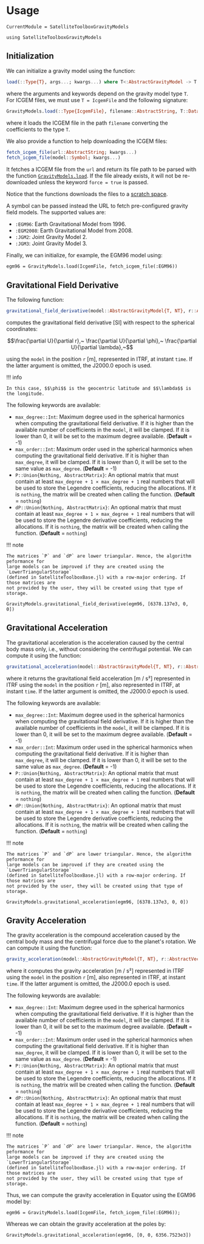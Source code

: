 # Usage

```@meta
CurrentModule = SatelliteToolboxGravityModels
```

```@repl usage
using SatelliteToolboxGravityModels
```

## Initialization

We can initialize a gravity model using the function:

```julia
load(::Type{T}, args...; kwargs...) where T<:AbstractGravityModel -> T
```

where the arguments and keywords depend on the gravity model type `T`. For ICGEM files, we
must use `T = IcgemFile` and the following signature:

```julia
GravityModels.load(::Type{IcgemFile}, filename::AbstractString, T::DataType = Float64)
```

where it loads the ICGEM file in the path `filename` converting the coefficients to the type
`T`.

We also provide a function to help downloading the ICGEM files:

```julia
fetch_icgem_file(url::AbstractString; kwargs...)
fetch_icgem_file(model::Symbol; kwargs...)
```

It fetches a ICGEM file from the `url` and return its file path to be parsed with the
function [`GravityModels.load`](@ref). If the file already exists, it will not be
re-downloaded unless the keyword `force = true` is passed.

Notice that the functions downloads the files to a [scratch
space](https://github.com/JuliaPackaging/Scratch.jl).

A symbol can be passed instead the URL to fetch pre-configured gravity field models. The
supported values are:

- `:EGM96`: Earth Gravitational Model from 1996.
- `:EGM2008`: Earth Gravitational Model from 2008.
- `:JGM2`: Joint Gravity Model 2.
- `:JGM3`: Joint Gravity Model 3.

Finally, we can initialize, for example, the EGM96 model using:

```@repl usage
egm96 = GravityModels.load(IcgemFile, fetch_icgem_file(:EGM96))
```

## Gravitational Field Derivative

The following function:

```julia
gravitational_field_derivative(model::AbstractGravityModel{T, NT}, r::AbstractVector, time::DateTime = DateTime("2000-01-01"); kwargs...) where {T<:Number, NT} -> NTuple{3, T}
```

computes the gravitational field derivative [SI] with respect to the spherical coordinates:

```math
\frac{\partial U}{\partial r},~ \frac{\partial U}{\partial \phi},~ \frac{\partial U}{\partial \lambda},~
```

using the `model` in the position `r` [m], represented in ITRF, at instant `time`. If the
latter argument is omitted, the J2000.0 epoch is used.

!!! info

    In this case, $$\phi$$ is the geocentric latitude and $$\lambda$$ is the longitude.

The following keywords are available:

- `max_degree::Int`: Maximum degree used in the spherical harmonics when computing the
    gravitational field derivative. If it is higher than the available number of
    coefficients in the `model`, it will be clamped. If it is lower than 0, it will be set
    to the maximum degree available.
    (**Default** = -1)
- `max_order::Int`: Maximum order used in the spherical harmonics when computing the
    gravitational field derivative. If it is higher than `max_degree`, it will be clamped.
    If it is lower than 0, it will be set to the same value as `max_degree`.
    (**Default** = -1)
- `P::Union{Nothing, AbstractMatrix}`: An optional matrix that must contain at least
    `max_degree + 1 × max_degree + 1` real numbers that will be used to store the Legendre
    coefficients, reducing the allocations. If it is `nothing`, the matrix will be created
    when calling the function.
    (**Default** = `nothing`)
- `dP::Union{Nothing, AbstractMatrix}`: An optional matrix that must contain at least
    `max_degree + 1 × max_degree + 1` real numbers that will be used to store the Legendre
    derivative coefficients, reducing the allocations. If it is `nothing`, the matrix will
    be created when calling the function.
    (**Default** = `nothing`)

!!! note

    The matrices `P` and `dP` are lower triangular. Hence, the algorithm peformance for
    large models can be improved if they are created using the `LowerTriangularStorage`
    (defined in SatelliteToolboxBase.jl) with a row-major ordering. If those matrices are
    not provided by the user, they will be created using that type of storage.

```@repl usage
GravityModels.gravitational_field_derivative(egm96, [6378.137e3, 0, 0])
```

## Gravitational Acceleration

The gravitational acceleration is the acceleration caused by the central body mass only,
i.e., without considering the centrifugal potential. We can compute it using the function:

```julia
gravitational_acceleration(model::AbstractGravityModel{T, NT}, r::AbstractVector, time::DateTime = DateTime("2000-01-01"); kwargs...) {T<:Number, NT} -> NTuple{3, T}
```

where it returns the gravitational field acceleration [m / s²] represented in ITRF using the
`model` in the position `r` [m], also represented in ITRF, at instant `time`. If the latter
argument is omitted, the J2000.0 epoch is used.

The following keywords are available:

- `max_degree::Int`: Maximum degree used in the spherical harmonics when computing the
    gravitational field derivative. If it is higher than the available number of
    coefficients in the `model`, it will be clamped. If it is lower than 0, it will be set
    to the maximum degree available.
    (**Default** = -1)
- `max_order::Int`: Maximum order used in the spherical harmonics when computing the
    gravitational field derivative. If it is higher than `max_degree`, it will be clamped.
    If it is lower than 0, it will be set to the same value as `max_degree`.
    (**Default** = -1)
- `P::Union{Nothing, AbstractMatrix}`: An optional matrix that must contain at least
    `max_degree + 1 × max_degree + 1` real numbers that will be used to store the Legendre
    coefficients, reducing the allocations. If it is `nothing`, the matrix will be created
    when calling the function.
    (**Default** = `nothing`)
- `dP::Union{Nothing, AbstractMatrix}`: An optional matrix that must contain at least
    `max_degree + 1 × max_degree + 1` real numbers that will be used to store the Legendre
    derivative coefficients, reducing the allocations. If it is `nothing`, the matrix will
    be created when calling the function.
    (**Default** = `nothing`)

!!! note

    The matrices `P` and `dP` are lower triangular. Hence, the algorithm peformance for
    large models can be improved if they are created using the `LowerTriangularStorage`
    (defined in SatelliteToolboxBase.jl) with a row-major ordering. If those matrices are
    not provided by the user, they will be created using that type of storage.

```@repl usage
GravityModels.gravitational_acceleration(egm96, [6378.137e3, 0, 0])
```

## Gravity Acceleration

The gravity acceleration is the compound acceleration caused by the central body mass and
the centrifugal force due to the planet's rotation. We can compute it using the function:

```julia
gravity_acceleration(model::AbstractGravityModel{T, NT}, r::AbstractVector, time::DateTime = DateTime("2000-01-01"); kwargs...) {T<:Number, NT} -> NTuple{3, T}
```

where it computes the gravity acceleration [m / s²] represented in ITRF using the `model` in
the position `r` [m], also represented in ITRF, at instant `time`. If the latter argument is
omitted, the J2000.0 epoch is used.

The following keywords are available:

- `max_degree::Int`: Maximum degree used in the spherical harmonics when computing the
    gravitational field derivative. If it is higher than the available number of
    coefficients in the `model`, it will be clamped. If it is lower than 0, it will be set
    to the maximum degree available.
    (**Default** = -1)
- `max_order::Int`: Maximum order used in the spherical harmonics when computing the
    gravitational field derivative. If it is higher than `max_degree`, it will be clamped.
    If it is lower than 0, it will be set to the same value as `max_degree`.
    (**Default** = -1)
- `P::Union{Nothing, AbstractMatrix}`: An optional matrix that must contain at least
    `max_degree + 1 × max_degree + 1` real numbers that will be used to store the Legendre
    coefficients, reducing the allocations. If it is `nothing`, the matrix will be created
    when calling the function.
    (**Default** = `nothing`)
- `dP::Union{Nothing, AbstractMatrix}`: An optional matrix that must contain at least
    `max_degree + 1 × max_degree + 1` real numbers that will be used to store the Legendre
    derivative coefficients, reducing the allocations. If it is `nothing`, the matrix will
    be created when calling the function.
    (**Default** = `nothing`)

!!! note

    The matrices `P` and `dP` are lower triangular. Hence, the algorithm peformance for
    large models can be improved if they are created using the `LowerTriangularStorage`
    (defined in SatelliteToolboxBase.jl) with a row-major ordering. If those matrices are
    not provided by the user, they will be created using that type of storage.

Thus, we can compute the gravity acceleration in Equator using the EGM96 model by:

```@repl usage
egm96 = GravityModels.load(IcgemFile, fetch_icgem_file(:EGM96));
```

Whereas we can obtain the gravity acceleration at the poles by:

```@repl usage
GravityModels.gravitational_acceleration(egm96, [0, 0, 6356.7523e3])
```
